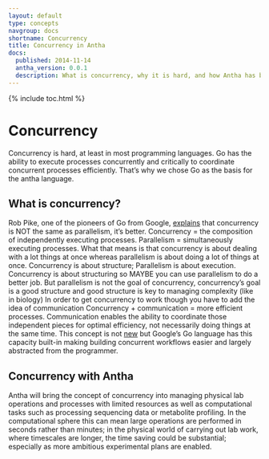 ```yaml
---
layout: default
type: concepts
navgroup: docs
shortname: Concurrency
title: Concurrency in Antha
docs:
  published: 2014-11-14
  antha_version: 0.0.1
  description: What is concurrency, why it is hard, and how Antha has been designed to help manage it.
---
```

{% include toc.html %}

# Concurrency

Concurrency is hard, at least in most programming languages. Go has the ability to execute processes concurrently and critically to coordinate concurrent processes efficiently. That’s why we chose Go as the basis for the antha language. 

## What is concurrency? 
Rob Pike, one of the pioneers of Go from Google, [explains](https://www.youtube.com/watch?v=cN_DpYBzKso) that concurrency is NOT the same as parallelism, it’s better. 
Concurrency = the composition of independently executing processes.
Parallelism = simultaneously executing processes.
What that means is that concurrency is about dealing with a lot things at once whereas parallelism is about doing a lot of things at once.
Concurrency is about structure; Parallelism is about execution.
Concurrency is about structuring so MAYBE you can use parallelism to do a better job. But parallelism is not the goal of concurrency, concurrency’s goal is a good structure and good structure is key to managing complexity (like in biology)
In order to get concurrency to work though you have to add the idea of communication
Concurrency + communication = more efficient processes.
Communication enables the ability to coordinate those independent pieces for optimal efficiency, not necessarily doing things at the same time. This concept is not [new](https://assets.cs.ncl.ac.uk/seminars/224.pdf) but Google’s Go language has this capacity built-in making building concurrent workflows easier and largely abstracted from the programmer. 

## Concurrency with Antha
Antha will bring the concept of concurrency into managing physical lab operations and processes with limited resources as well as computational tasks such as processing sequencing data or metabolite profiling. 
In the computational sphere this can mean large operations are performed in seconds rather than minutes; in the physical world of carrying out lab work, where timescales are longer, the time saving could be substantial; especially as more ambitious experimental plans are enabled.
